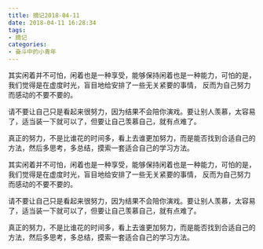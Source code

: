 ```yaml
---
title: 摘记2018-04-11
date: 2018-04-11 16:28:34
tags:
- 摘记
categories:
- 奋斗中的小青年
---
```


其实闲着并不可怕，闲着也是一种享受，能够保持闲着也是一种能力，可怕的是，我们觉得是在虚度时光，盲目地给安排了一些无关紧要的事情， 反而为自己努力而感动的不要不要的。

请不要让自己只是看起来很努力，因为结果不会陪你演戏。要让别人羡慕，太容易了，适当装一下就可以了，但要让自己羡慕自己，就有点难了。

真正的努力，不是比谁花的时间多，看上去谁更加努力，而是能否找到合适自己的方法，然后多思考，多总结，摸索一套适合自己的学习方法。

<!--more-->

其实闲着并不可怕，闲着也是一种享受，能够保持闲着也是一种能力，可怕的是，我们觉得是在虚度时光，盲目地给安排了一些无关紧要的事情， 反而为自己努力而感动的不要不要的。

请不要让自己只是看起来很努力，因为结果不会陪你演戏。要让别人羡慕，太容易了，适当装一下就可以了，但要让自己羡慕自己，就有点难了。

真正的努力，不是比谁花的时间多，看上去谁更加努力，而是能否找到合适自己的方法，然后多思考，多总结，摸索一套适合自己的学习方法。


